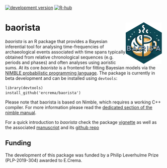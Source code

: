 [![development version](https://img.shields.io/badge/devel%20version-0.1.1-lightblue.svg)](https://github.com/ercrema/baorista)
[![R-hub](https://github.com/ercrema/baorista/actions/workflows/rhub.yaml/badge.svg)](https://github.com/ercrema/baorista/actions/workflows/rhub.yaml)

# baorista  <img src="/logo/logo.png" align="right" />
_baorista_ is an R package that provides a Bayesian inferential tool for analysing time-frequencies of archaeological events associated with time spans typically obtained from relative chronological sequences (e.g. periods and phases) and often analyses using aoristic sums. At its core _baorista_ is a frontend for fitting Bayesian models via the [NIMBLE probabilistic programming language](https://r-nimble.org/). The package is currently in beta development and can be installed using `devtools`:

```
library(devtools)
install_github('ercrema/baorista')
```

Please note that baorista is based on Nimble, which requires a working C++ compiler. For more information please read the [dedicated section of the nimble manual](https://r-nimble.org/html_manual/cha-installing-nimble.html#sec:compiler).

For a quick introduction to _baorista_ check the package [vignette](https://htmlpreview.github.io/?https://github.com/ercrema/baorista/blob/main/vignettes/using_baorista.html) as well as the associated [manuscript](https://osf.io/98qkx) and its [github repo](https://github.com/ercrema/beyond_aoristic)

## Funding
The development of this package was funded by a Philip Leverhulme Prize (PLP-2019-304) awarded to E.Crema.

